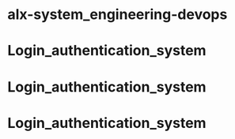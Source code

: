 # alx-system_engineering-devops
# Login_authentication_system
# Login_authentication_system
# Login_authentication_system
